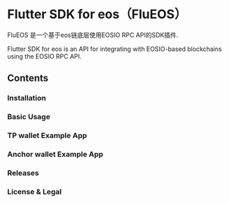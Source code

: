# Flutter SDK for eos（FluEOS）

FluEOS 是一个基于eos链底层使用EOSIO RPC API的SDK插件.

Flutter SDK for eos is an API for integrating with EOSIO-based blockchains using the EOSIO RPC API. 


## Contents

### Installation
### Basic Usage

### TP wallet Example App

### Anchor wallet Example App

### Releases

### License & Legal


